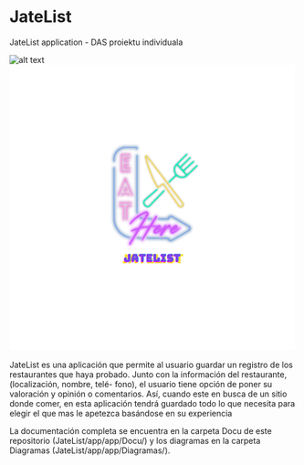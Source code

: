 # JateList
JateList application - DAS proiektu individuala

![alt text](https://github.com/[maialen24]/[JateList]/blob/[main]/JATELIST.png?raw=true)
<img src="app/app/Docu/JATELIST.png" alt="Alt text" title="Optional title">

JateList es una aplicación que permite al usuario guardar un registro de los restaurantes
que haya probado. Junto con la información del restaurante, (localización, nombre, telé-
fono), el usuario tiene opción de poner su valoración y opinión o comentarios. Así, cuando
este en busca de un sitio donde comer, en esta aplicación tendrá guardado todo lo que
necesita para elegir el que mas le apetezca basándose en su experiencia


La documentación completa se encuentra en la carpeta Docu de este repositorio (JateList/app/app/Docu/) y los diagramas en la carpeta Diagramas (JateList/app/app/Diagramas/).
